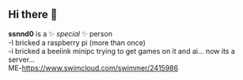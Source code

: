 ## Hi there 👋
**ssnnd0** is a ✨ _special_ ✨ person
<br />-I bricked a raspberry pi (more than once)
<br />-i bricked a beelink minipc trying to get games on it and ai... now its a server...
<br />ME-https://www.swimcloud.com/swimmer/2415986
